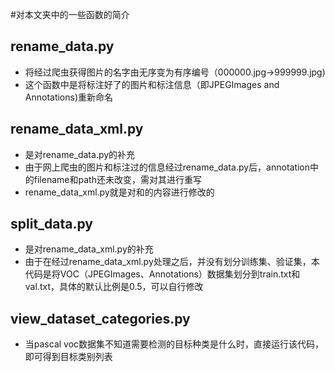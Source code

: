 #对本文夹中的一些函数的简介

## rename_data.py
* 将经过爬虫获得图片的名字由无序变为有序编号（000000.jpg->999999.jpg)
* 这个函数中是将标注好了的图片和标注信息（即JPEGImages and Annotations)重新命名

## rename_data_xml.py
* 是对rename_data.py的补充
* 由于网上爬虫的图片和标注过的信息经过rename_data.py后，annotation中的filename和path还未改变，需对其进行重写
* rename_data_xml.py就是对<filename>和<path>的内容进行修改的

## split_data.py
* 是对rename_data_xml.py的补充
* 由于在经过rename_data_xml.py处理之后，并没有划分训练集、验证集，本代码是将VOC（JPEGImages、Annotations）数据集划分到train.txt和val.txt，具体的默认比例是0.5，可以自行修改

## view_dataset_categories.py
* 当pascal voc数据集不知道需要检测的目标种类是什么时，直接运行该代码，即可得到目标类别列表
